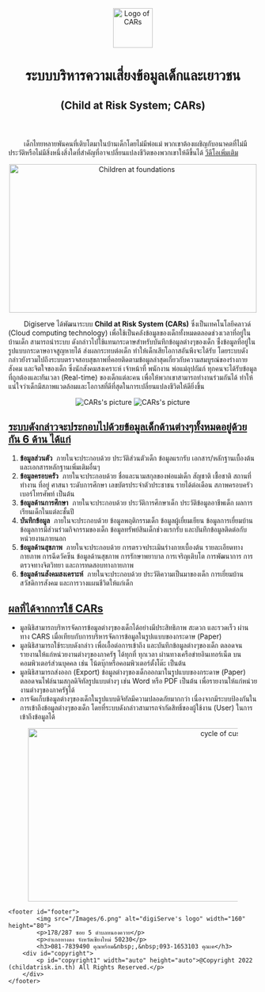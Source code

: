 <!DOCTYPE html>
<html lang="en">
<head>
    <meta charset="UTF-8">
    <meta http-equiv="X-UA-Compatible" content="IE=edge">
    <meta name="viewport" content="width=device-width, initial-scale=1.0">
    <link rel="icon" href="/Images/1.jpg">
    <title>Child at Risk System</title>
    <link rel="stylesheet" href="CSS/style.css">
</head>
<body>
    <section>
        <div style="text-align:center;width:100%;">
            <img src="/Images/1.jpg" alt="Logo of CARs" width="80" height="80">
        </div>
    </section>
    <header>
                <h1>ระบบบริหารความเสี่ยงข้อมูลเด็กและเยาวชน</h1>
                <h2>(Child at Risk System; CARs)</h2>
    </header>
    <section>
        <div>
            <p id="paragraph">
                &nbsp;&nbsp;&nbsp;&nbsp;&nbsp;&nbsp;&nbsp;&nbsp;เด็กไทยหลายพันคนที่เติบโตมาในบ้านเด็กโดยไม่มีพ่อแม่ พวกเขาต้องเผชิญกับอนาคตที่ไม่มีประวัติหรือไม่มีสิ่งหนึ่งสิ่งใดที่สำคัญที่อาจเปลี่ยนแปลงชีวิตของพวกเขาให้ดีขึ้นได้
            <a href="https://www.youtube.com/watch?v=aOd4qPDGy3g">วีดีโอเพิ่มเติม</a>
            </p>
        </div>
    </section>
    <section>
        <div style="text-align:center;width:100%;">
            <img src="/Images/7.png" alt="Children at foundations" width="500" height="300" id="Image">
        </div>
    </section>
    <section>
        <div>
            <p id="paragraph">
                &nbsp;&nbsp;&nbsp;&nbsp;&nbsp;&nbsp;&nbsp;&nbsp;Digiserve ได้พัฒนาระบบ <strong>Child at Risk System (CARs)</strong> ซึ่งเป็นเทคโนโลยีคลาวด์ (Cloud computing technology) เพื่อใช้เป็นคลังข้อมูลของเด็กทั้งหมดตลอดช่วงเวลาที่อยู่ในบ้านเด็ก สามารถนำระบบ ดังกล่าวไปใช้แทนกระดาษสำหรับบันทึกข้อมูลต่างๆของเด็ก ซึ่่งข้อมูลที่อยู่ในรูปแบบกระดาษอาจสูญหายได้ ส่งผลกระทบต่อเด็ก ทำให้เด็กเสียโอกาสอันพึงจะได้รับ โดยระบบดังกล่าวยังรวมไปถึงระบบตรวจสอบสุขภาพที่คอยติดตามข้อมูลล่าสุดเกี่ยวกับความสมบูรณ์ของร่างกาย สังคม และจิตใจของเด็ก ซึ่งนักสังคมสงเคราะห์ เจ้าหน้าที่ พนักงาน พ่อแม่อุปถัมภ์ ทุกคนจะได้รับข้อมูลที่ถูกต้องและทันเวลา (Real-time) ของเด็กแต่ละคน เพื่อให้พวกเขาสามารถทำงานร่วมกันได้ ทำให้แน่ใจว่าเด็กมีสภาพแวดล้อมและโอกาสที่ดีที่สุดในการเปลี่ยนแปลงชีวิตให้ดียิ่งขึ้น
            </p>
        </div>
    </section>
    <section>
        <div style="text-align:center;width:100%;">
            <img src="/Images/3.jpg" alt="CARs's picture" id="carspic">
            <img src="/Images/4.jpg" alt="CARs's picture" id="carspic">
        </div>
    </section>
    <section>
        <div id="consist">
            <h2 class="center"> <u>ระบบดังกล่าวจะประกอบไปด้วยข้อมูลเด็กด้านต่างๆทั้งหมดอยู่ด้วยกัน 6 ด้าน ได้แก่</u></h2>
            <ol>
                <li><strong>ข้อมูลส่วนตัว</strong> &nbsp;ภายในจะประกอบด้วย ประวัติส่วนตัวเด็ก ข้อมูลแรกรับ เอกสาร/หลักฐานเบื้องต้น และเอกสารหลักฐานเพิ่มเติมอื่นๆ</li>
                <li><strong>ข้อมูลครอบครัว</strong> &nbsp;ภายในจะประกอบด้วย ชื่อและนามสกุลของพ่อแม่เด็ก สัญชาติ เชื้อชาติ สถานที่ทำงาน ที่อยู่ ศาสนา ระดับการศึกษา เลขบัตรประจำตัวประชาชน รายได้ต่อเดือน สภาพครอบครัว เบอร์โทรศัพท์ เป็นต้น</li>
                <li><strong>ข้อมูลด้านการศึกษา</strong> &nbsp;ภายในจะประกอบด้วย ประวัติการศึกษาเด็ก ประวัติข้อมูลอาชีพเด็ก ผลการเรียนเด็กในแต่ละชั้นปี</li>
                <li><strong>บันทึกข้อมูล</strong> &nbsp;ภายในจะประกอบด้วย ข้อมูลพฤติกรรมเด็ก ข้อมูลผู้เยี่ยมเยียน ข้อมูลการเยี่ยมบ้าน ข้อมูลการมีส่วนร่วมกิจกรรมของเด็ก ข้อมูลทรัพย์สินเด็กช่วงแรกรับ และบันทึกข้อมูลติดต่อกับหน่วยงานภายนอก</li>
                <li><strong>ข้อมูลด้านสุขภาพ</strong> &nbsp;ภายในจะประกอบด้วย การตรวจประเมินร่างกายเบื้องต้น รายละเอียดทางกายภาพ การฉีดวัคซีน ข้อมูลด้านสุขภาพ การรักษาพยาบาล การเจริญเติบโต การพัฒนาการ การตรวจทางจิตวิทยา และการทดสอบทางกายภาพ</li>
                <li><strong>ข้อมูลด้านสังคมสงเคราะห์</strong> &nbsp;ภายในจะประกอบด้วย ประวัติความเป็นมาของเด็ก การเยี่ยมบ้าน สวัสดิการสังคม และการวางแผนชีวิตให้แก่เด็ก</li>
            </ol>
        </div>
    </section>
    <section>
        <div id="benefits">
            <h2 class="center"><u>ผลที่ได้จากการใช้ CARs</u></h2>
            <ul>
                <li>มูลนิธิสามารถบริหารจัดการข้อมูลต่างๆของเด็กได้อย่างมีประสิทธิภาพ สะดวก และรวดเร็ว ผ่านทาง CARS เมื่อเทียบกับการบริหารจัดการข้อมูลในรูปเแบบของกระดาษ (Paper)</li>
                <li>มูลนิธิสามารถใช้ระบบดังกล่าว เพื่อเอื้อต่อการเข้าถึง และบันทึกข้อมูลต่างๆของเด็ก ตลอดจนรายงานให้แก่หน่วยงานต่างๆของภาครัฐ ได้ทุกที่ ทุกเวลา ผ่านทางเครือข่ายอินเทอร์เน็ต บนคอมพิวเตอร์ส่วนบุคคล เช่น โน้ตบุ๊กหรือคอมพิวเตอร์ตั้งโต๊ะ เป็นต้น</li>
                <li>มูลนิธิสามารถส่งออก (Export) ข้อมูลต่างๆของเด็กออกมาในรูปแบบของกระดาษ (Paper) ตลอดจนไฟล์นามสกุลดิจิทัลรูปแบบต่างๆ เช่น Word หรือ PDF เป็นต้น เพื่อรายงานให้แก่หน่วยงานต่างๆของภาครัฐได้</li>
                <li>การจัดเก็บข้อมูลต่างๆของเด็กในรูปแบบดิจิทัลมีความปลอดภัยมากกว่า เนื่องจากมีระบบป้องกันในการเข้าถึงข้อมูลต่างๆของเด็ก โดยที่ระบบดังกล่าวสามารถจำกัดสิทธิ์ของผู้ใช้งาน (User) ในการเข้าถึงข้อมูลได้</li>
            </ul>
        </div>
    </section>
    <figure style="text-align:center;">
        <img src="/Images/5.png" alt="cycle of customer" width="800" height="350">
    </figure>
    
    <footer id="footer">
            <img src="/Images/6.png" alt="digiServe's logo" width="160" height="80">
            <p>178/287 ซอย 5 ตำบลหนองควาย</p>
            <p>อำเภอหางดง จังหวัดเชียงใหม่ 50230</p>
            <h3>081-7839490 คุณพร้อม&nbsp;,&nbsp;093-1653103 คุณเค</h3>
        <div id="copyright">
            <p id="copyright1" width="auto" height="auto">@Copyright 2022 (childatrisk.in.th) All Rights Reserved.</p>
        </div>
    </footer>
</body>
</html>
